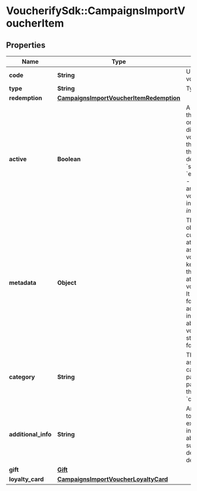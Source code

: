 # VoucherifySdk::CampaignsImportVoucherItem

## Properties

| Name | Type | Description | Notes |
| ---- | ---- | ----------- | ----- |
| **code** | **String** | Unique custom voucher code. |  |
| **type** | **String** | Type of voucher. | [optional] |
| **redemption** | [**CampaignsImportVoucherItemRedemption**](CampaignsImportVoucherItemRedemption.md) |  | [optional] |
| **active** | **Boolean** | A flag to toggle the voucher on or off. You can disable a voucher even though it&#39;s within the active period defined by the &#x60;start_date&#x60; and &#x60;expiration_date&#x60;.    - &#x60;true&#x60; indicates an *active* voucher - &#x60;false&#x60; indicates an *inactive* voucher | [optional] |
| **metadata** | **Object** | The metadata object stores all custom attributes assigned to the voucher. A set of key/value pairs that you can attach to a voucher object. It can be useful for storing additional information about the voucher in a structured format. | [optional] |
| **category** | **String** | The category assigned to the campaign. Either pass this parameter OR the &#x60;category_id&#x60;. | [optional] |
| **additional_info** | **String** | An optional field to keep any extra textual information about the code such as a code description and details. | [optional] |
| **gift** | [**Gift**](Gift.md) |  | [optional] |
| **loyalty_card** | [**CampaignsImportVoucherLoyaltyCard**](CampaignsImportVoucherLoyaltyCard.md) |  | [optional] |

